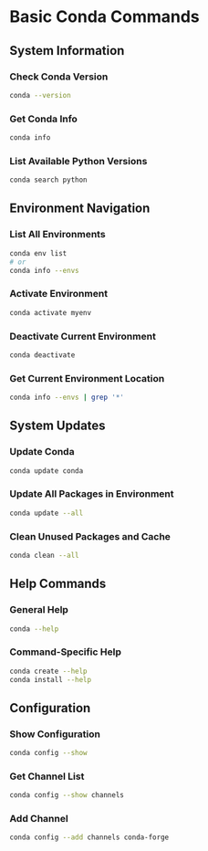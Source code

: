 # Basic Conda Commands

## System Information

### Check Conda Version
```bash
conda --version
```

### Get Conda Info
```bash
conda info
```

### List Available Python Versions
```bash
conda search python
```

## Environment Navigation

### List All Environments
```bash
conda env list
# or
conda info --envs
```

### Activate Environment
```bash
conda activate myenv
```

### Deactivate Current Environment
```bash
conda deactivate
```

### Get Current Environment Location
```bash
conda info --envs | grep '*'
```

## System Updates

### Update Conda
```bash
conda update conda
```

### Update All Packages in Environment
```bash
conda update --all
```

### Clean Unused Packages and Cache
```bash
conda clean --all
```

## Help Commands

### General Help
```bash
conda --help
```

### Command-Specific Help
```bash
conda create --help
conda install --help
```

## Configuration

### Show Configuration
```bash
conda config --show
```

### Get Channel List
```bash
conda config --show channels
```

### Add Channel
```bash
conda config --add channels conda-forge
```